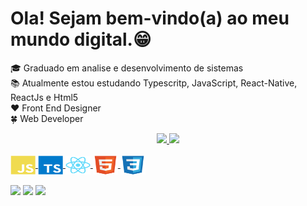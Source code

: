  # Ola! Sejam bem-vindo(a) ao meu mundo digital.😁
    

🎓 Graduado em analise e desenvolvimento de sistemas </br>
📚 Atualmente estou estudando Typescritp, JavaScript, React-Native, ReactJs e Html5</br>
❤  Front End Designer</br>
🍀 Web Developer


<div align="center">
  <a href="https://github.com/santiago-engesoft">
  <img height="180em" src="https://github-readme-stats.vercel.app/api?username=santiago-engesoft&show_icons=true&theme=dracula&include_all_commits=true&count_private=true"/>
  <img height="180em" src="https://github-readme-stats.vercel.app/api/top-langs/?username=santiago-engesoft&layout=compact&langs_count=7&theme=dracula"/>
</div>
  
  <div style="display: inline_block"><br>
  <img align="center" alt="San-Js" height="30" width="40" src="https://raw.githubusercontent.com/devicons/devicon/master/icons/javascript/javascript-plain.svg">
  <img align="center" alt="San-Ts" height="30" width="40" src="https://raw.githubusercontent.com/devicons/devicon/master/icons/typescript/typescript-plain.svg">
  <img align="center" alt="San-React" height="30" width="40" src="https://raw.githubusercontent.com/devicons/devicon/master/icons/react/react-original.svg">
  <img align="center" alt="San-HTML" height="30" width="40" src="https://raw.githubusercontent.com/devicons/devicon/master/icons/html5/html5-original.svg">
  <img align="center" alt="San-CSS" height="30" width="40" src="https://raw.githubusercontent.com/devicons/devicon/master/icons/css3/css3-original.svg">
   
</div></br>
  
  <div>
  <a href="https://www.instagram.com/sanpierrer/" target="_blank"><img src="https://img.shields.io/badge/-Instagram-%23E4405F?style=for-the-badge&logo=instagram&logoColor=white"  target="_blank"></a>
  <a href = "mailto:santiago.engesoft@gmail.com"><img src="https://img.shields.io/badge/-Gmail-%23333?style=for-the-badge&logo=gmail&logoColor=white" target="_blank"></a>
  <a href="https://www.linkedin.com/in/santiago-pereira-aa0197227" target="_blank"><img src="https://img.shields.io/badge/-LinkedIn-%230077B5?style=for-the-badge&logo=linkedin&logoColor=white" target="_blank"></a>
    <a href="https://web.whatsapp.com/send?phone=5585997615224" target="_blank"><img src="https://img.shields.io/badge/WhatsApp-25D366?style=for-the-badge&logo=whatsapp&logoColor=white" target="_blank></a>
    
  
 
</div>
